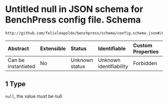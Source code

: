 # Untitled null in JSON schema for BenchPress config file. Schema

```txt
http://github.com/felixleopoldo/benchpress/schema/config.schema.json#/definitions/flexnatnumnull/anyOf/1
```



| Abstract            | Extensible | Status         | Identifiable            | Custom Properties | Additional Properties | Access Restrictions | Defined In                                                       |
| :------------------ | :--------- | :------------- | :---------------------- | :---------------- | :-------------------- | :------------------ | :--------------------------------------------------------------- |
| Can be instantiated | No         | Unknown status | Unknown identifiability | Forbidden         | Allowed               | none                | [config.schema.json*](config.schema.json "open original schema") |

## 1 Type

`null`, the value must be null
